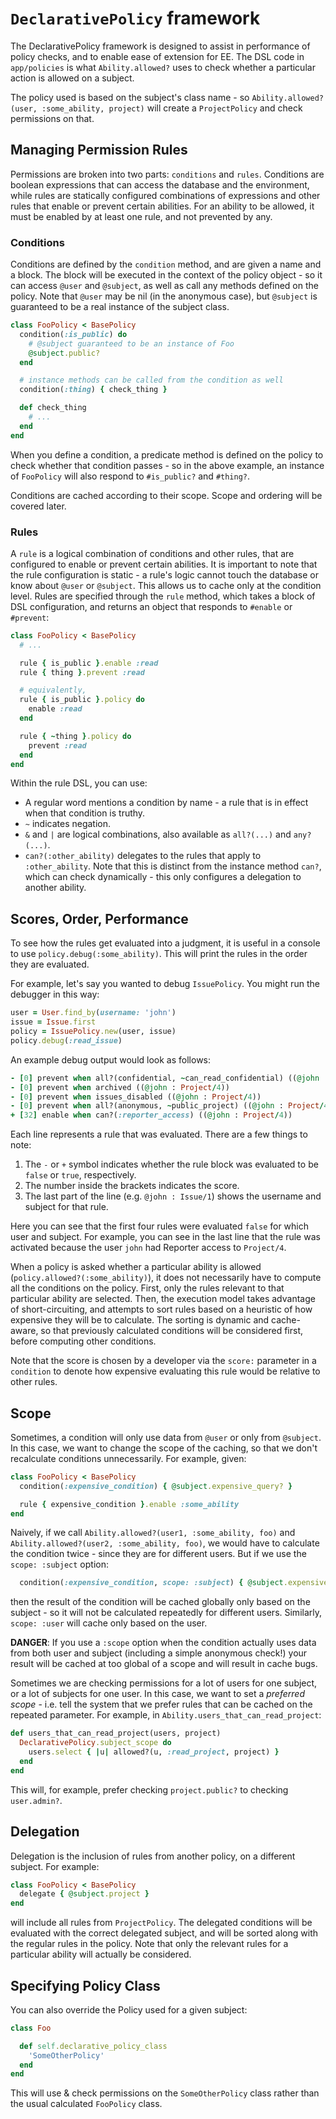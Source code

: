 # `DeclarativePolicy` framework

The DeclarativePolicy framework is designed to assist in performance of policy checks, and to enable ease of extension for EE. The DSL code in `app/policies` is what `Ability.allowed?` uses to check whether a particular action is allowed on a subject.

The policy used is based on the subject's class name - so `Ability.allowed?(user, :some_ability, project)` will create a `ProjectPolicy` and check permissions on that.

## Managing Permission Rules

Permissions are broken into two parts: `conditions` and `rules`. Conditions are boolean expressions that can access the database and the environment, while rules are statically configured combinations of expressions and other rules that enable or prevent certain abilities. For an ability to be allowed, it must be enabled by at least one rule, and not prevented by any.

### Conditions

Conditions are defined by the `condition` method, and are given a name and a block. The block will be executed in the context of the policy object - so it can access `@user` and `@subject`, as well as call any methods defined on the policy. Note that `@user` may be nil (in the anonymous case), but `@subject` is guaranteed to be a real instance of the subject class.

```ruby
class FooPolicy < BasePolicy
  condition(:is_public) do
    # @subject guaranteed to be an instance of Foo
    @subject.public?
  end

  # instance methods can be called from the condition as well
  condition(:thing) { check_thing }

  def check_thing
    # ...
  end
end
```

When you define a condition, a predicate method is defined on the policy to check whether that condition passes - so in the above example, an instance of `FooPolicy` will also respond to `#is_public?` and `#thing?`.

Conditions are cached according to their scope. Scope and ordering will be covered later.

### Rules

A `rule` is a logical combination of conditions and other rules, that are configured to enable or prevent certain abilities. It is important to note that the rule configuration is static - a rule's logic cannot touch the database or know about `@user` or `@subject`. This allows us to cache only at the condition level. Rules are specified through the `rule` method, which takes a block of DSL configuration, and returns an object that responds to `#enable` or `#prevent`:

```ruby
class FooPolicy < BasePolicy
  # ...

  rule { is_public }.enable :read
  rule { thing }.prevent :read

  # equivalently,
  rule { is_public }.policy do
    enable :read
  end

  rule { ~thing }.policy do
    prevent :read
  end
end
```

Within the rule DSL, you can use:

- A regular word mentions a condition by name - a rule that is in effect when that condition is truthy.
- `~` indicates negation.
- `&` and `|` are logical combinations, also available as `all?(...)` and `any?(...)`.
- `can?(:other_ability)` delegates to the rules that apply to `:other_ability`. Note that this is distinct from the instance method `can?`, which can check dynamically - this only configures a delegation to another ability.

## Scores, Order, Performance

To see how the rules get evaluated into a judgment, it is useful in a console to use `policy.debug(:some_ability)`. This will print the rules in the order they are evaluated.

For example, let's say you wanted to debug `IssuePolicy`. You might run
the debugger in this way:

```ruby
user = User.find_by(username: 'john')
issue = Issue.first
policy = IssuePolicy.new(user, issue)
policy.debug(:read_issue)
```

An example debug output would look as follows:

```ruby
- [0] prevent when all?(confidential, ~can_read_confidential) ((@john : Issue/1))
- [0] prevent when archived ((@john : Project/4))
- [0] prevent when issues_disabled ((@john : Project/4))
- [0] prevent when all?(anonymous, ~public_project) ((@john : Project/4))
+ [32] enable when can?(:reporter_access) ((@john : Project/4))
```

Each line represents a rule that was evaluated. There are a few things to note:

1. The `-` or `+` symbol indicates whether the rule block was evaluated to be
   `false` or `true`, respectively.
1. The number inside the brackets indicates the score.
1. The last part of the line (e.g. `@john : Issue/1`) shows the username
   and subject for that rule.

Here you can see that the first four rules were evaluated `false` for
which user and subject. For example, you can see in the last line that
the rule was activated because the user `john` had Reporter access to
`Project/4`.

When a policy is asked whether a particular ability is allowed
(`policy.allowed?(:some_ability)`), it does not necessarily have to
compute all the conditions on the policy. First, only the rules relevant
to that particular ability are selected. Then, the execution model takes
advantage of short-circuiting, and attempts to sort rules based on a
heuristic of how expensive they will be to calculate. The sorting is
dynamic and cache-aware, so that previously calculated conditions will
be considered first, before computing other conditions.

Note that the score is chosen by a developer via the `score:` parameter
in a `condition` to denote how expensive evaluating this rule would be
relative to other rules.

## Scope

Sometimes, a condition will only use data from `@user` or only from `@subject`. In this case, we want to change the scope of the caching, so that we don't recalculate conditions unnecessarily. For example, given:

```ruby
class FooPolicy < BasePolicy
  condition(:expensive_condition) { @subject.expensive_query? }

  rule { expensive_condition }.enable :some_ability
end
```

Naively, if we call `Ability.allowed?(user1, :some_ability, foo)` and `Ability.allowed?(user2, :some_ability, foo)`, we would have to calculate the condition twice - since they are for different users. But if we use the `scope: :subject` option:

```ruby
  condition(:expensive_condition, scope: :subject) { @subject.expensive_query? }
```

then the result of the condition will be cached globally only based on the subject - so it will not be calculated repeatedly for different users. Similarly, `scope: :user` will cache only based on the user.

**DANGER**: If you use a `:scope` option when the condition actually uses data from
both user and subject (including a simple anonymous check!) your result will be cached at too global of a scope and will result in cache bugs.

Sometimes we are checking permissions for a lot of users for one subject, or a lot of subjects for one user. In this case, we want to set a *preferred scope* - i.e. tell the system that we prefer rules that can be cached on the repeated parameter. For example, in `Ability.users_that_can_read_project`:

```ruby
def users_that_can_read_project(users, project)
  DeclarativePolicy.subject_scope do
    users.select { |u| allowed?(u, :read_project, project) }
  end
end
```

This will, for example, prefer checking `project.public?` to checking `user.admin?`.

## Delegation

Delegation is the inclusion of rules from another policy, on a different subject. For example:

```ruby
class FooPolicy < BasePolicy
  delegate { @subject.project }
end
```

will include all rules from `ProjectPolicy`. The delegated conditions will be evaluated with the correct delegated subject, and will be sorted along with the regular rules in the policy. Note that only the relevant rules for a particular ability will actually be considered.

## Specifying Policy Class

You can also override the Policy used for a given subject:

```ruby
class Foo

  def self.declarative_policy_class
    'SomeOtherPolicy'
  end
end
```

This will use & check permissions on the `SomeOtherPolicy` class rather than the usual calculated `FooPolicy` class.
